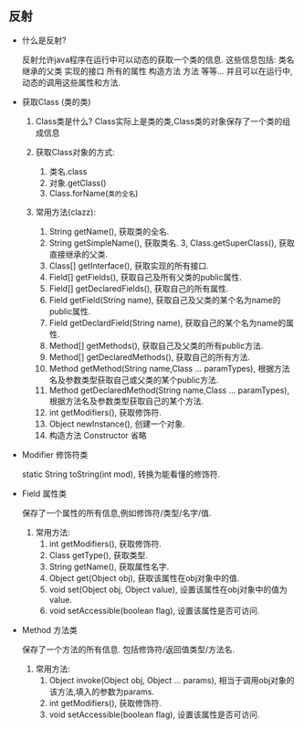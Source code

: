 ## 反射

* 什么是反射?

    
    反射允许java程序在运行中可以动态的获取一个类的信息.
    这些信息包括: 
        类名  继承的父类  实现的接口  所有的属性  构造方法  方法 等等...
    并且可以在运行中,动态的调用这些属性和方法.
    
* 获取Class (类的类)


    1. Class类是什么?
       Class实际上是类的类,Class类的对象保存了一个类的组成信息
       
    2. 获取Class对象的方式:
       1. 类名.class
       2. 对象.getClass()
       3. Class.forName(`类的全名`)
       
    3. 常用方法(clazz):
       1. String getName(), 获取类的全名.
       2. String getSimpleName(), 获取类名.
       3, Class.getSuperClass(), 获取直接继承的父类.
       4. Class[] getInterface(), 获取实现的所有接口.
       5. Field[] getFields(), 获取自己及所有父类的public属性.
       6. Field[] getDeclaredFields(), 获取自己的所有属性.
       7. Field getField(String name), 获取自己及父类的某个名为name的public属性.
       8. Field getDeclardField(String name), 获取自己的某个名为name的属性.
       9. Method[] getMethods(), 获取自己及父类的所有public方法.
       10. Method[] getDeclaredMethods(), 获取自己的所有方法.
       11. Method getMethod(String name,Class ... paramTypes), 
           根据方法名及参数类型获取自己或父类的某个public方法.
       12. Method getDeclaredMethod(String name,Class ... paramTypes),
           根据方法名及参数类型获取自己的某个方法.
       13. int getModifiers(), 获取修饰符.
       14. Object newInstance(), 创建一个对象.
       15. 构造方法 Constructor 省略
       
* Modifier 修饰符类


    static String toString(int mod), 转换为能看懂的修饰符.
    
* Field 属性类

    
    保存了一个属性的所有信息,例如修饰符/类型/名字/值.
     
    1. 常用方法:
       1. int getModifiers(), 获取修饰符.
       2. Class getType(), 获取类型.
       3. String getName(), 获取属性名字.
       4. Object get(Object obj), 获取该属性在obj对象中的值.
       5. void set(Object obj, Object value), 设置该属性在obj对象中的值为value.
       6. void setAccessible(boolean flag), 设置该属性是否可访问.
       
* Method 方法类


    保存了一个方法的所有信息.
    包括修饰符/返回值类型/方法名.
     
    1. 常用方法:
       1. Object invoke(Object obj, Object ... params), 
          相当于调用obj对象的该方法,填入的参数为params.
       2. int getModifiers(), 获取修饰符.
       3. void setAccessible(boolean flag), 设置该属性是否可访问.
